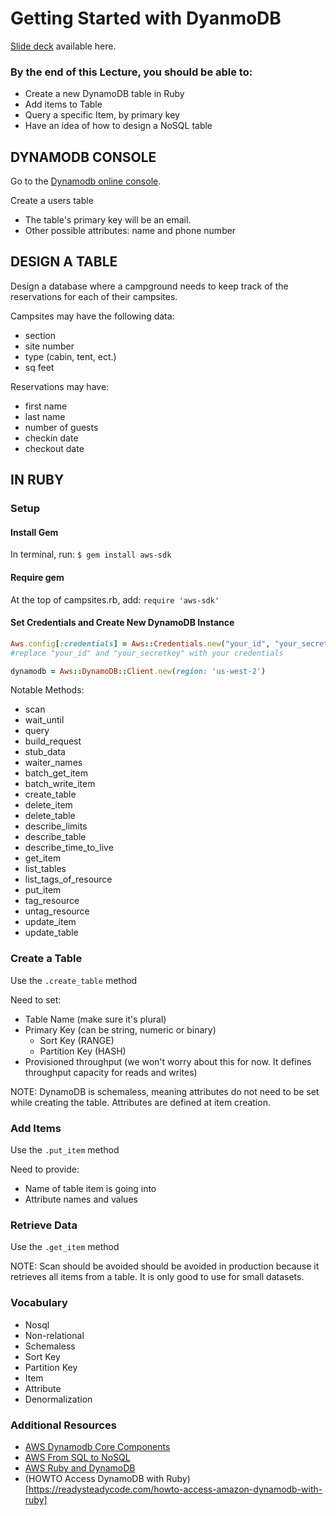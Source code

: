 # Getting Started with DyanmoDB

[Slide deck](https://docs.google.com/presentation/d/1gmMai6ZilN0N6T5tDefL2Lu6179Q8SVox_Iv5k7NQF0/edit?usp=sharing) available here.

### By the end of this Lecture, you should be able to:
  - Create a new DynamoDB table in Ruby
  - Add items to Table
  - Query a specific Item, by primary key
  - Have an idea of how to design a NoSQL table

## DYNAMODB CONSOLE
Go to the [Dynamodb online console](https://us-west-2.console.aws.amazon.com/dynamodb/home?region=us-west-2#).

Create a users table
- The table's primary key will be an email.
- Other possible attributes: name and phone number

## DESIGN A TABLE
Design a database where a campground needs to keep track of the reservations for each of their campsites.

Campsites may have the following data:
- section
- site number
- type (cabin, tent, ect.)
- sq feet

Reservations may have:
- first name
- last name
- number of guests
- checkin date
- checkout date


## IN RUBY

### Setup
#### Install Gem
In terminal, run:
`$ gem install aws-sdk`

#### Require gem
At the top of campsites.rb, add:
`require 'aws-sdk'`

#### Set Credentials and Create New DynamoDB Instance
```ruby   
Aws.config[:credentials] = Aws::Credentials.new("your_id", "your_secretkey")
#replace "your_id" and "your_secretkey" with your credentials

dynamodb = Aws::DynamoDB::Client.new(region: 'us-west-2')
```

Notable Methods:
- scan
- wait_until
- query
- build_request
- stub_data
- waiter_names
- batch_get_item
- batch_write_item
- create_table
- delete_item
- delete_table
- describe_limits
- describe_table
- describe_time_to_live
- get_item
- list_tables
- list_tags_of_resource
- put_item
- tag_resource
- untag_resource
- update_item
- update_table


### Create a Table
Use the `.create_table` method

Need to set:
- Table Name (make sure it's plural)
- Primary Key (can be string, numeric or binary)
  - Sort Key (RANGE)
  - Partition Key (HASH)
- Provisioned throughput (we won't worry about this for now. It defines throughput capacity for reads and writes)

NOTE: DynamoDB is schemaless, meaning attributes do not need to be set while creating the table. Attributes are defined at item creation.

### Add Items
Use the `.put_item` method

Need to provide:
- Name of table item is going into
- Attribute names and values


### Retrieve Data
Use the `.get_item` method

NOTE: Scan should be avoided should be avoided in production because it retrieves all items from a table. It is only good to use for small datasets.

### Vocabulary
- Nosql
- Non-relational
- Schemaless
- Sort Key
- Partition Key
- Item
- Attribute
- Denormalization

### Additional Resources
- [AWS Dynamodb Core Components](http://docs.aws.amazon.com/amazondynamodb/latest/developerguide/HowItWorks.CoreComponents.html#HowItWorks.CoreComponents.PrimaryKey)
- [AWS From SQL to NoSQL](http://docs.aws.amazon.com/amazondynamodb/latest/developerguide/SQLtoNoSQL.html)
- [AWS Ruby and DynamoDB](http://docs.aws.amazon.com/amazondynamodb/latest/developerguide/GettingStarted.Ruby.html)
- (HOWTO Access DynamoDB with Ruby)[https://readysteadycode.com/howto-access-amazon-dynamodb-with-ruby]
